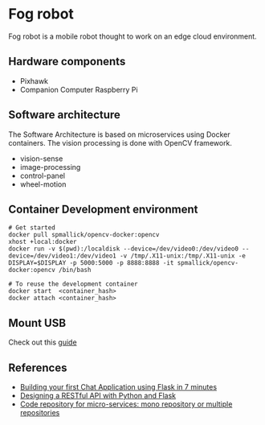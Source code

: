 # Fog robot

Fog robot is a mobile robot thought to work on an edge cloud environment.

## Hardware components

* Pixhawk
* Companion Computer Raspberry Pi

## Software architecture
The Software Architecture is based on microservices using Docker containers. The vision processing is done with OpenCV framework.

* vision-sense
* image-processing
* control-panel
* wheel-motion

## Container Development environment
```
# Get started
docker pull spmallick/opencv-docker:opencv
xhost +local:docker
docker run -v $(pwd):/localdisk --device=/dev/video0:/dev/video0 --device=/dev/video1:/dev/video1 -v /tmp/.X11-unix:/tmp/.X11-unix -e DISPLAY=$DISPLAY -p 5000:5000 -p 8888:8888 -it spmallick/opencv-docker:opencv /bin/bash

# To reuse the development container
docker start  <container_hash>
docker attach <container_hash>
```

## Mount USB
Check out this [guide](https://pimylifeup.com/raspberry-pi-mount-usb-drive/)

## References
* [Building your first Chat Application using Flask in 7 minutes](https://codeburst.io/building-your-first-chat-application-using-flask-in-7-minutes-f98de4adfa5d)
* [Designing a RESTful API with Python and Flask](https://blog.miguelgrinberg.com/post/designing-a-restful-api-with-python-and-flask)
* [Code repository for micro-services: mono repository or multiple repositories](https://medium.com/@somakdas/code-repository-for-micro-services-mono-repository-or-multiple-repositories-d9ad6a8f6e0e)
